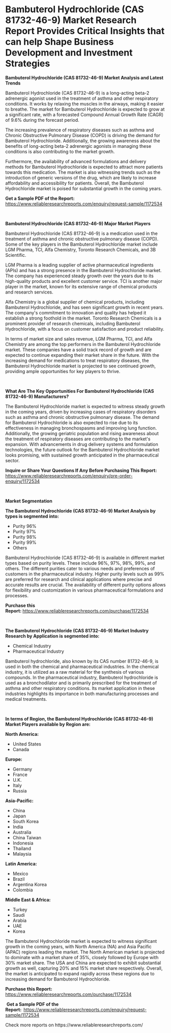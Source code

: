 <p><h1>Bambuterol Hydrochloride (CAS 81732-46-9) Market Research Report Provides Critical Insights that can help Shape Business Development and Investment Strategies</h1></p><p><strong>Bambuterol Hydrochloride (CAS 81732-46-9) Market Analysis and Latest Trends</strong></p>
<p><p>Bambuterol Hydrochloride (CAS 81732-46-9) is a long-acting beta-2 adrenergic agonist used in the treatment of asthma and other respiratory conditions. It works by relaxing the muscles in the airways, making it easier to breathe. The market for Bambuterol Hydrochloride is expected to grow at a significant rate, with a forecasted Compound Annual Growth Rate (CAGR) of 9.6% during the forecast period.</p><p>The increasing prevalence of respiratory diseases such as asthma and Chronic Obstructive Pulmonary Disease (COPD) is driving the demand for Bambuterol Hydrochloride. Additionally, the growing awareness about the benefits of long-acting beta-2 adrenergic agonists in managing these conditions is also contributing to the market growth. </p><p>Furthermore, the availability of advanced formulations and delivery methods for Bambuterol Hydrochloride is expected to attract more patients towards this medication. The market is also witnessing trends such as the introduction of generic versions of the drug, which are likely to increase affordability and accessibility for patients. Overall, the Bambuterol Hydrochloride market is poised for substantial growth in the coming years.</p></p>
<p><strong>Get a Sample PDF of the Report:&nbsp;</strong> <a href="https://www.reliableresearchreports.com/enquiry/request-sample/1172534">https://www.reliableresearchreports.com/enquiry/request-sample/1172534</a></p>
<p>&nbsp;</p>
<p><strong>Bambuterol Hydrochloride (CAS 81732-46-9) Major Market Players</strong></p>
<p><p>Bambuterol Hydrochloride (CAS 81732-46-9) is a medication used in the treatment of asthma and chronic obstructive pulmonary disease (COPD). Some of the key players in the Bambuterol Hydrochloride market include LGM Pharma, TCI, Alfa Chemistry, Toronto Research Chemicals, and 3B Scientific.</p><p>LGM Pharma is a leading supplier of active pharmaceutical ingredients (APIs) and has a strong presence in the Bambuterol Hydrochloride market. The company has experienced steady growth over the years due to its high-quality products and excellent customer service. TCI is another major player in the market, known for its extensive range of chemical products and research services.</p><p>Alfa Chemistry is a global supplier of chemical products, including Bambuterol Hydrochloride, and has seen significant growth in recent years. The company's commitment to innovation and quality has helped it establish a strong foothold in the market. Toronto Research Chemicals is a prominent provider of research chemicals, including Bambuterol Hydrochloride, with a focus on customer satisfaction and product reliability.</p><p>In terms of market size and sales revenue, LGM Pharma, TCI, and Alfa Chemistry are among the top performers in the Bambuterol Hydrochloride market. These companies have a solid track record of growth and are expected to continue expanding their market share in the future. With the increasing demand for medications to treat respiratory diseases, the Bambuterol Hydrochloride market is projected to see continued growth, providing ample opportunities for key players to thrive.</p></p>
<p>&nbsp;</p>
<p><strong>What Are The Key Opportunities For Bambuterol Hydrochloride (CAS 81732-46-9) Manufacturers?</strong></p>
<p><p>The Bambuterol Hydrochloride market is expected to witness steady growth in the coming years, driven by increasing cases of respiratory disorders such as asthma and chronic obstructive pulmonary disease. The demand for Bambuterol Hydrochloride is also expected to rise due to its effectiveness in managing bronchospasms and improving lung function. Additionally, the growing geriatric population and rising awareness about the treatment of respiratory diseases are contributing to the market's expansion. With advancements in drug delivery systems and formulation technologies, the future outlook for the Bambuterol Hydrochloride market looks promising, with sustained growth anticipated in the pharmaceutical sector.</p></p>
<p><strong>Inquire or Share Your Questions If Any Before Purchasing This Report:</strong> <a href="https://www.reliableresearchreports.com/enquiry/pre-order-enquiry/1172534">https://www.reliableresearchreports.com/enquiry/pre-order-enquiry/1172534</a></p>
<p>&nbsp;</p>
<p><strong>Market Segmentation</strong></p>
<p><strong>The Bambuterol Hydrochloride (CAS 81732-46-9) Market Analysis by types is segmented into:</strong></p>
<p><ul><li>Purity 96%</li><li>Purity 97%</li><li>Purity 98%</li><li>Purity 99%</li><li>Others</li></ul></p>
<p><p>Bambuterol Hydrochloride (CAS 81732-46-9) is available in different market types based on purity levels. These include 96%, 97%, 98%, 99%, and others. The different purities cater to various needs and preferences of customers in the pharmaceutical industry. Higher purity levels such as 99% are preferred for research and clinical applications where precise and accurate results are crucial. The availability of different purity options allows for flexibility and customization in various pharmaceutical formulations and processes.</p></p>
<p><strong>Purchase this Report:&nbsp;</strong><a href="https://www.reliableresearchreports.com/purchase/1172534">https://www.reliableresearchreports.com/purchase/1172534</a></p>
<p>&nbsp;</p>
<p><strong>The Bambuterol Hydrochloride (CAS 81732-46-9) Market Industry Research by Application is segmented into:</strong></p>
<p><ul><li>Chemical Industry</li><li>Pharmaceutical Industry</li></ul></p>
<p><p>Bambuterol hydrochloride, also known by its CAS number 81732-46-9, is used in both the chemical and pharmaceutical industries. In the chemical industry, it is utilized as a raw material for the synthesis of various compounds. In the pharmaceutical industry, Bambuterol hydrochloride is used as a bronchodilator and is primarily prescribed for the treatment of asthma and other respiratory conditions. Its market application in these industries highlights its importance in both manufacturing processes and medical treatments.</p></p>
<p>&nbsp;</p>
<p><strong>In terms of Region, the Bambuterol Hydrochloride (CAS 81732-46-9) Market Players available by Region are:</strong></p>
<p>
    <p> <strong> North America: </strong>
        <ul>
            <li>United States</li>
            <li>Canada</li>
        </ul>
        </p> 
    <p> <strong> Europe: </strong>
        <ul>
            <li>Germany</li>
            <li>France</li>
            <li>U.K.</li>
            <li>Italy</li>
            <li>Russia</li>
        </ul>
        </p> 
    <p> <strong> Asia-Pacific: </strong>
        <ul>
            <li>China</li>
            <li>Japan</li>
            <li>South Korea</li>
            <li>India</li>
            <li>Australia</li>
            <li>China Taiwan</li>
            <li>Indonesia</li>
            <li>Thailand</li>
            <li>Malaysia</li>
        </ul>
        </p> 
    <p> <strong> Latin America: </strong>
        <ul>
            <li>Mexico</li>
            <li>Brazil</li>
            <li>Argentina Korea</li>
            <li>Colombia</li>
        </ul>
        </p> 
    <p> <strong> Middle East & Africa: </strong>
        <ul>
            <li>Turkey</li>
            <li>Saudi</li>
            <li>Arabia</li>
            <li>UAE</li>
            <li>Korea</li>
        </ul>
    </p>
    </p>
<p><p>The Bambuterol Hydrochloride market is expected to witness significant growth in the coming years, with North America (NA) and Asia Pacific (APAC) regions leading the market. The North American market is projected to dominate with a market share of 35%, closely followed by Europe with 30% market share. The USA and China are expected to exhibit substantial growth as well, capturing 20% and 15% market share respectively. Overall, the market is anticipated to expand rapidly across these regions due to increasing demand for Bambuterol Hydrochloride.</p></p>
<p><strong>Purchase this Report: </strong><a href="https://www.reliableresearchreports.com/purchase/1172534">https://www.reliableresearchreports.com/purchase/1172534</a></p>
<p>&nbsp;<strong>Get a Sample PDF of the Report:&nbsp;&nbsp;</strong><a href="https://www.reliableresearchreports.com/enquiry/request-sample/1172534">https://www.reliableresearchreports.com/enquiry/request-sample/1172534</a></p>
<p><strong></strong></p>
<p>Check more reports on https://www.reliableresearchreports.com/</p>